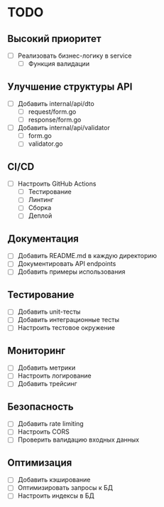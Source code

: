 # TODO

## Высокий приоритет
- [ ] Реализовать бизнес-логику в service
  - [ ] Функция валидации

## Улучшение структуры API
- [ ] Добавить internal/api/dto
  - [ ] request/form.go
  - [ ] response/form.go
- [ ] Добавить internal/api/validator
  - [ ] form.go
  - [ ] validator.go

## CI/CD
- [ ] Настроить GitHub Actions
  - [ ] Тестирование
  - [ ] Линтинг
  - [ ] Сборка
  - [ ] Деплой

## Документация
- [ ] Добавить README.md в каждую директорию
- [ ] Документировать API endpoints
- [ ] Добавить примеры использования

## Тестирование
- [ ] Добавить unit-тесты
- [ ] Добавить интеграционные тесты
- [ ] Настроить тестовое окружение

## Мониторинг
- [ ] Добавить метрики
- [ ] Настроить логирование
- [ ] Добавить трейсинг

## Безопасность
- [ ] Добавить rate limiting
- [ ] Настроить CORS
- [ ] Проверить валидацию входных данных

## Оптимизация
- [ ] Добавить кэширование
- [ ] Оптимизировать запросы к БД
- [ ] Настроить индексы в БД